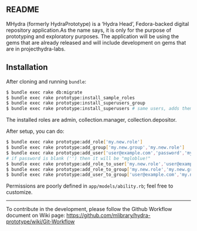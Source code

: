 ## README

MHydra (formerly HydraPrototype) is a  ‘Hydra Head’, Fedora-backed digital repository application.As the name says, it is only for the purpose of prototyping and exploratory purposes.  The application will be using the gems that are already released and will include development on gems that are in projecthydra-labs. 

## Installation

After cloning and running `bundle`:

```bash
$ bundle exec rake db:migrate
$ bundle exec rake prototype:install_sample_roles
$ bundle exec rake prototype:install_superusers_group
$ bundle exec rake prototype:install_superusers # same users, adds them to the superusers group
```

The installed roles are admin, collection.manager, collection.depositor.

After setup, you can do:

```bash
$ bundle exec rake prototype:add_role['my.new.role']
$ bundle exec rake prototype:add_group['my.new.group','my.new.role']
$ bundle exec rake prototype:add_user['user@example.com','password','my.new.group']
# if password is blank ('') then it will be "mgloblue!"
$ bundle exec rake prototype:add_role_to_user['my.new.role','user@example.com']
$ bundle exec rake prototype:add_role_to_group['my.new.role','my.new.group']
$ bundle exec rake prototype:add_user_to_group['user@example.com','my.new.group']
```

Permissions are poorly defined in `app/models/ability.rb`; feel free to customize.

----

To contribute in the development, please follow the Github Workflow document on Wiki page: https://github.com/mlibrary/hydra-prototype/wiki/Git-Workflow

